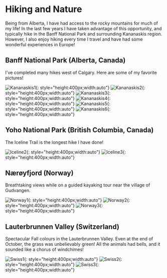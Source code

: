 # Hiking and Nature

Being from Alberta, I have had access to the rocky mountains for much of my life! In the last few years I have taken advantage of this opportunity, and typically hike in the Banff National Park and surrounding Kananaskis region. However, I also enjoy hiking every time I travel and have had some wonderful experiences in Europe!

## Banff National Park (Alberta, Canada)
I've completed many hikes west of Calgary. Here are some of my favorite pictures!

![Kananaskis1](./media/kan1.jpg "Banff/Kananaskis"){: style="height:400px;width:auto"}
![Kananaskis2](./media/kan2.jpg "Banff/Kananaskis"){: style="height:400px;width:auto"}
![Kananaskis3](./media/kan3.jpg "Banff/Kananaskis"){: style="height:400px;width:auto"}
![Kananaskis4](./media/kan4.jpg "Banff/Kananaskis"){: style="height:400px;width:auto"}
![Kananaskis5](./media/kan5.jpg "Banff/Kananaskis"){: style="height:400px;width:auto"}
![Kananaskis6](./media/kan6.jpg "Banff/Kananaskis"){: style="height:400px;width:auto"}

## Yoho National Park (British Columbia, Canada)
The Iceline Trail is the longest hike I have done!

![Iceline2](./media/iceline2.jpg "Iceline Trail"){: style="height:400px;width:auto"}
![Iceline3](./media/iceline3.jpg "Iceline Trail"){: style="height:400px;width:auto"}

## Nærøyfjord (Norway)
Breathtaking views while on a guided kayaking tour near the village of Gudvangen.

![Norway1](./media/norway1.jpg "Norway"){: style="height:400px;width:auto"}
![Norway2](./media/norway2.jpg "Norway"){: style="height:400px;width:auto"}
![Norway3](./media/norway3.jpg "Norway"){: style="height:400px;width:auto"}


## Lauterbrunnen Valley (Switzerland)
Spectacular Fall colours in the Lauterbrunnen Valley. Even at the end of October, the grass was unbelievably green! All the animals had bells, and it sounded like a chorus of windchimes!

![Swiss1](./media/swiss1.jpg "Lauterbrunnen"){: style="height:400px;width:auto"}
![Swiss2](./media/swiss2.jpg "Lauterbrunnen"){: style="height:400px;width:auto"}
![Swiss3](./media/swiss3.jpg "Lauterbrunnen"){: style="height:400px;width:auto"}